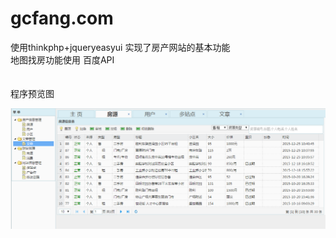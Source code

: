 # gcfang.com
使用thinkphp+jqueryeasyui 实现了房产网站的基本功能 <br/>
地图找房功能使用 百度API <br/>
<br/><br/>
程序预览图

  ![image](https://github.com//leisensoft/gcfang.com/blob/master/gcfang%E5%90%8E%E5%8F%B0.png?raw=true?raw=true)


